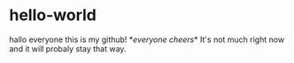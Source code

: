 # hello-world
hallo everyone this is my github! \**everyone cheers*\*
It's not much right now and it will probaly stay that way.
